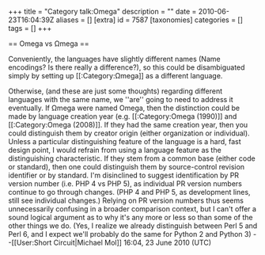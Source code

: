 +++
title = "Category talk:Omega"
description = ""
date = 2010-06-23T16:04:39Z
aliases = []
[extra]
id = 7587
[taxonomies]
categories = []
tags = []
+++

== Omega vs Ωmega ==

Conveniently, the languages have slightly different names (Name encodings? Is there really a difference?), so this could be disambiguated simply by setting up [[:Category:Ωmega]] as a different language.

Otherwise, (and these are just some thoughts) regarding different languages with the same name, we ''are'' going to need to address it eventually. If Ωmega were named Omega, then the distinction could be made by language creation year (e.g. [[:Category:Omega (1990)]] and [[:Category:Omega (2008)]]. If they had the same creation year, then you could distinguish them by creator origin (either organization or individual). Unless a particular distinguishing feature of the language is a hard, fast design point, I would refrain from using a language feature as the distinguishing characteristic. If they stem from a common base (either code or standard), then one could distinguish them by source-control revision identifier or by standard. I'm disinclined to suggest identification by PR version number (i.e. PHP 4 vs PHP 5), as individual PR version numbers continue to go through changes. (PHP 4 and PHP 5, as development lines, still see individual changes.) Relying on PR version numbers thus seems unnecessarily confusing in a broader comparison context, but I can't offer a sound logical argument as to why it's any more or less so than some of the other things we do. (Yes, I realize we already distinguish between Perl 5 and Perl 6, and I expect we'll probably do the same for Python 2 and Python 3) --[[User:Short Circuit|Michael Mol]] 16:04, 23 June 2010 (UTC)
